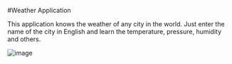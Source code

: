 #Weather Application

This application knows the weather of any city in the world.
Just enter the name of the city in English and learn the temperature, pressure, humidity and others.

![image](https://{https://imgur.com/a/4CjhoDu})
